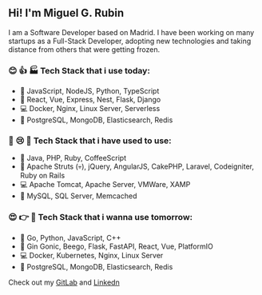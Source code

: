 ## Hi! I'm Miguel G. Rubin

I am a Software Developer based on Madrid.
I have been working on many startups as a Full-Stack Developer, adopting new technologies and taking distance from others that were getting frozen.



### :blush: :+1: :factory: Tech Stack that i use today:
- :scroll:         JavaScript, NodeJS, Python, TypeScript
- :microscope:     React, Vue, Express, Nest, Flask, Django
- :computer:       Docker, Nginx, Linux Server, Serverless
- :floppy_disk:    PostgreSQL, MongoDB, Elasticsearch, Redis


### :wave: :cry: :ship: Tech Stack that i have used to use:
- :scroll:         Java, PHP, Ruby, CoffeeScript
- :microscope:     Apache Struts (:skull:), jQuery, AngularJS, CakePHP, Laravel, Codeigniter, Ruby on Rails
- :computer:       Apache Tomcat, Apache Server, VMWare, XAMP
- :floppy_disk:    MySQL, SQL Server, Memcached


### :heart_eyes: :point_right: :gift: Tech Stack that i wanna use tomorrow:
- :scroll:         Go, Python, JavaScript, C++
- :microscope:     Gin Gonic, Beego, Flask, FastAPI, React, Vue, PlatformIO
- :computer:       Docker, Kubernetes, Nginx, Linux Server
- :floppy_disk:    PostgreSQL, MongoDB, Elasticsearch, Redis


Check out my [GitLab](https://gitlab.com/miguelgrubin) and [Linkedn](https://www.linkedin.com/in/miguel-garc%C3%ADa-rub%C3%ADn-393a5931/) 
